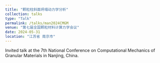 ```yaml
---
title: "颗粒柱斜面坍塌动力学分析"
collection: talks
type: "Talk"
permalink: /talks/man2024CMGM
venue: "第七届全国颗粒材料计算力学会议"
date: 2024-05-31
location: "江苏省 南京市"
---
```


Invited talk at the 7th National Conference on Computational Mechanics of Granular Materials in Nanjing, China.
